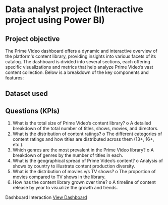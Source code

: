 # Data analyst project (Interactive project using Power BI)
## Project objective
The Prime Video dashboard offers a dynamic and interactive overview of the platform's content library, providing insights into various facets of its catalog. The dashboard is divided into several sections, each offering specific visualizations and metrics that help analyze Prime Video’s vast content collection. Below is a breakdown of the key components and features:

## Dataset used



## Questions (KPIs)
1.	What is the total size of Prime Video’s content library?
o	A detailed breakdown of the total number of titles, shows, movies, and directors.
2.	What is the distribution of content ratings?
o	The different categories of content ratings and how titles are distributed across them (13+, 16+, etc.).
3.	Which genres are the most prevalent in the Prime Video library?
o	A breakdown of genres by the number of titles in each.
4.	What is the geographical spread of Prime Video’s content?
o	Analysis of shows by country to illustrate content production diversity.
5.	What is the distribution of movies v/s TV shows?
o	The proportion of movies compared to TV shows in the library.
6.	How has the content library grown over time?
o	A timeline of content release by year to visualize the growth and trends.

Dashboard Interaction <a href="https://github.com/Salam123-c/amzon.prime/blob/main/amazon.info.pbix">View Dashboard</a>
